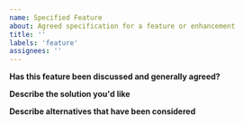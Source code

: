 ```yaml
---
name: Specified Feature
about: Agreed specification for a feature or enhancement
title: ''
labels: 'feature'
assignees: ''
---
```


<!-- Thanks for specifying a new feature! -->

**Has this feature been discussed and generally agreed?**
<!-- Don't worry about requesting something that hasn't been discussed - we'll just move it to Discussion if we think it's unclear. But ideally, issues should have an agreed specification such that anyone could action it without much help. -->

**Describe the solution you'd like**
<!-- A clear and concise description of what you want to happen. --> 

**Describe alternatives that have been considered**
<!-- If some alternatives have been discussed, please briefly list those together with a reason(s) why they were decided against. This prevents a repeat of the previous discussions. Reference any relevant discussion threads if possible, and consider tagging the main participants. -->
